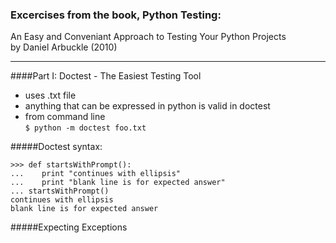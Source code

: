 ### Excercises from the book, Python Testing:    
An Easy and Conveniant Approach to Testing Your Python Projects  
by Daniel Arbuckle (2010)  
____________________________

####Part I:  Doctest - The Easiest Testing Tool
- uses .txt file
- anything that can be expressed in python is valid in doctest
- from command line  
```$ python -m doctest foo.txt```

#####Doctest syntax:
```
>>> def startsWithPrompt():
...    print "continues with ellipsis"
...    print "blank line is for expected answer"
... startsWithPrompt()
continues with ellipsis  
blank line is for expected answer  
```

#####Expecting Exceptions

